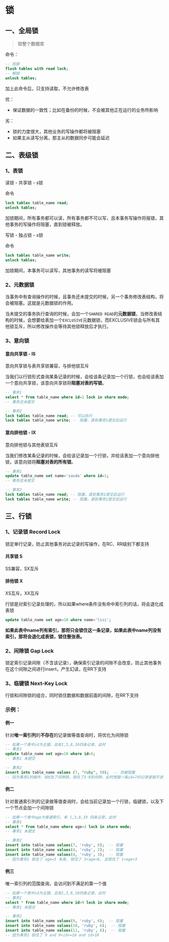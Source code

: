 # 锁

## 一、全局锁

> 锁整个数据库

命令：

```sql
-- 加锁
flush tables with read lock;
-- 解锁
unlock tables;
```

加上此命令后，只支持读取，不允许修改表

优：

- 保证数据的一致性；比如在备份的时候，不会被其他正在运行的业务所影响

劣：

- 锁的力度很大，其他业务的写操作都将被阻塞
- 如果主从读写分离，那主从的数据同步可能会延迟



## 二、表级锁

### 1、表锁

读锁 - 共享锁 - s锁

命令

```sql
lock tables table_name read;
unlock tables;
```

加锁期间，所有事务都可以读，所有事务都不可以写，且本事务写操作将报错，其他事务的写操作将阻塞，直到锁被释放。

写锁 - 独占锁 - x锁

命令

```sql
lock tables table_name write;
unlock tables;
```

加锁期间，本事务可以读写，其他事务的读写将被阻塞

### 2、元数据锁

当事务中有查询操作的时候，且事务还未提交的时候，另一个事务修改表结构，将会被阻塞。这就是元数据锁的作用。

当未提交的事务执行查询的时候，会加一个`SHARED READ`的**元数据锁**，当修改表结构的时候，会想要给表加一个`EXCLUSIVE`元数据锁，而EXCLUSIVE锁会与所有其他锁互斥，所以修改操作会等待其他锁释放后才执行。

### 3、意向锁

#### 意向共享锁 - IS

意向共享锁与表共享锁兼容，与排他锁互斥

当我们以行锁形式查询某条记录的时候，会给该条记录加一个行锁，也会给该表加一个意向共享锁，该意向共享锁将**阻塞对表的写锁**。

```sql
-- 事务1
select * from table_name where id=1 lock in share mode;
-- 事务还未提交

-- 事务2
lock tables table_name read; -- 可以执行
lock tables table_name write; -- 阻塞，直到事务1提交后运行
```

#### 意向排他锁 - IX

意向排他锁与其他表锁互斥

当我们修改某条记录的时候，会给该记录加一个行锁，并给该表加一个意向排他锁，该意向锁将**阻塞对表的所有锁**。

```sql
-- 事务1
update table_name set name='sasda' where id=1;
-- 事务还未提交

-- 事务2
lock tables table_name read; -- 阻塞，直到事务1提交后运行
lock tables table_name write; -- 阻塞，直到事务1提交后运行
```



## 三、行锁

### 1、记录锁 Record Lock

锁定单行记录，防止其他事务对此记录的写操作，在RC、RR级别下都支持

#### 共享锁 S

SS兼容，SX互斥

#### 排他锁 X

XS互斥，XX互斥

行锁是对索引记录处理的，所以如果where条件没有命中索引列的话，将会退化成表锁

```sql
update table_name set age=10 where name='lisi';
```

**如果此表中name列有索引，那将只会锁住这一条记录，如果此表中name列没有索引，那将会退化成表锁，锁住整张表。**



### 2、间隙锁 Gap Lock

锁定索引记录间隙（不含该记录），确保索引记录的间隙不会改变，防止其他事务在这个间隙之间进行insert，产生幻读，在RR下支持

### 3、临键锁 Next-Key Lock

行锁和间隙锁的组合，同时锁住数据和数据前面的间隙，在RR下支持



### 示例：

#### 例一

针对**唯一索引列**的**不存在**的记录做等值查询时，将优化为间隙锁

```sql
-- 如果一个表中id为主键，且有1,3,8,10四条记录，此时
-- 事务1
update table_name set age=10 where id=5;
-- 事务1 未提交

-- 事务2
insert into table_name values (7, "ruby", 50);  -- 将被阻塞
-- 因为事务1的操作，给8加了间隙锁，锁住了3-8的间隙，此时想插一条id=7的记录是插不进去的
```

#### 例二

针对普通索引列的记录做等值查询时，会给当前记录加一个行锁，临键锁，以及下一个节点会加一个间隙锁

```sql
-- 如果一个表中age为普通索引，有 1,3,8,19 四条记录，此时
-- 事务1
select * from table_name where age=3 lock in share mode;
-- 事务1 未提交

-- 事务2
insert into table_name values(7, 'ruby', 6);  -- 阻塞
insert into table_name values(4, 'ruby', 2);  -- 阻塞
insert into table_name values(4, 'ruby', 3);  -- 阻塞
-- 因为事务1 锁住了 age=3 本身, 锁住了 3<age<8, 且锁住了 1<age<3
```

#### 例三

唯一索引列的范围查询，会访问到不满足的第一个值

```sql
-- 如果一个表中id为主键，且有1,3,8,10四条记录，此时
-- 事务1
select * from table_name where id>9 lock in share mode;
-- 事务1 未提交

-- 事务2
insert into table_name values(9, 'ruby', 6);  -- 阻塞
insert into table_name values(10, 'ruby', 6);  -- 阻塞
insert into table_name values(11, 'ruby', 6);  -- 阻塞
-- 因为事务1 锁住了 9 and 9<id<=10 and id>10
```